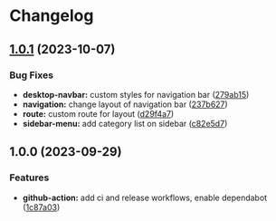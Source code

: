 # Changelog

## [1.0.1](https://github.com/ngyngcphu/tick3d-fe/compare/v1.0.0...v1.0.1) (2023-10-07)


### Bug Fixes

* **desktop-navbar:** custom styles for navigation bar ([279ab15](https://github.com/ngyngcphu/tick3d-fe/commit/279ab1529504934bf8e6e3d78c28ca6bd30a46cf))
* **navigation:** change layout of navigation bar ([237b627](https://github.com/ngyngcphu/tick3d-fe/commit/237b627551cde693c8c7e49efd0c96f0ccb977c8))
* **route:** custom route for layout ([d29f4a7](https://github.com/ngyngcphu/tick3d-fe/commit/d29f4a77c5566c98e3cd2fa84a3390a10c7b24b3))
* **sidebar-menu:** add category list on sidebar ([c82e5d7](https://github.com/ngyngcphu/tick3d-fe/commit/c82e5d7faad70932ef17518b775f065169266d9f))

## 1.0.0 (2023-09-29)


### Features

* **github-action:** add ci and release workflows, enable dependabot ([1c87a03](https://github.com/ngyngcphu/tick3d-fe/commit/1c87a03dfd759e832d1bd53acb3e55147d8a3aa6))
